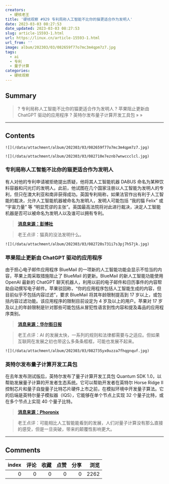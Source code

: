 ```yaml
---
creators:
  - 硬核老王
title: '硬核观察 #929 专利局称人工智能不比你的猫更适合作为发明人'
date: 2023-03-03 08:27:53
date_updated: 2023-03-03 08:27:53
slug: article-15593-1.html
url: https://linux.cn/article-15593-1.html
url_from: ''
image: album/202303/03/082659f77o7mc3m4qpm7z7.jpg
tags:
  - ai
  - 专利
  - 量子计算
categories:
  - 硬核观察
---
```


## Summary

> ? 专利局称人工智能不比你的猫更适合作为发明人
> ? 苹果阻止更新由 ChatGPT 驱动的应用程序
> ? 英特尔发布量子计算开发工具包
> » 
> »

***

<!-- more -->

## Contents

`![](/data/attachment/album/202303/03/082659f77o7mc3m4qpm7z7.jpg)`

`![](/data/attachment/album/202303/03/082710e7eznb7wnwccclcl.jpg)`

### 专利局称人工智能不比你的猫更适合作为发明人

有人对他的专利申请被拒绝提出质疑，他将其人工智能机器 DABUS 命名为某种饮料容器和闪光灯的发明人。此前，他试图在几个国家注册以人工智能为发明人的专利，但只在澳大利亚和南非获得成功。英国专利局称，如果法官作出有利于人工智能的裁决，允许人工智能机器被命名为发明人，发明人可能包括 “我的猫 Felix” 或 “宇宙力量” 等 “明显荒谬的主张”。英国最高法院将对此进行裁决，决定人工智能机器是否可以被命名为发明人以及谁可以拥有专利。

> 
> **[消息来源：彭博社](https://www.bloomberg.com/news/articles/2023-03-02/pets-next-in-line-if-ai-gets-credit-for-inventions-lawyers-say)**
> 
> 
> 

> 
> 老王点评：猫真的没法发明什么。
> 
> 
> 

`![](/data/attachment/album/202303/03/082720s731i7s3pj7h57jk.jpg)`

### 苹果阻止更新由 ChatGPT 驱动的应用程序

由于担心电子邮件应用程序 BlueMail 的一项新的人工智能功能会显示不恰当的内容，苹果上周采取措施阻止了 BlueMail 的更新。BlueMail 的新人工智能功能使用 OpenAI 最新的 ChatGPT 聊天机器人，利用以前的电子邮件和日历事件的内容帮助自动撰写电子邮件。苹果驳回称，“你的应用程序包括人工智能生成的内容，但目前似乎不包括内容过滤”，要求 BlueMail 将其年龄限制提高到 17 岁以上，或包括内容过滤功能。该应用程序的限制目前设定为 4 岁及以上的用户。苹果对 17 岁及以上的年龄限制是针对那些可能包括从冒犯性语言到性内容和提及毒品的应用程序类别。

> 
> **[消息来源：华尔街日报](https://www.wsj.com/articles/apple-blocks-update-of-chatgpt-powered-app-as-concerns-grow-over-ais-potential-harm-c4ca9372)**
> 
> 
> 

> 
> 老王点评：AI 的发展太快，一系列的规则和法律都需要与之适应。但如果互联网在发展之初也带这么多条条框框，可能也发展不起来。
> 
> 
> 

`![](/data/attachment/album/202303/03/082735yx0uzza7fhqgnquf.jpg)`

### 英特尔发布量子计算开发工具包

在去年发布测试版后，英特尔发布了量子计算开发工具包 Quantum SDK 1.0，以帮助发展量子计算的开发者生态系统。它可以帮助开发者在英特尔 Horse Ridge II 控制芯片和量子自旋量子比特芯片硬件上市之前，在模拟环境中开发量子算法。它的后端是英特尔量子模拟器（IQS），它能够在单个节点上实现 32 个量子比特，或在多个节点上实现 40 个量子比特。

> 
> **[消息来源：Phoronix](https://www.phoronix.com/news/Intel-Quantum-SDK-1.0)**
> 
> 
> 

> 
> 老王点评：可能相比人工智能能看到的发展，人们对量子计算没有那么直接的感受，但是一旦突破，带来的颠覆性影响更大。
> 
> 
>

***

## Comments


|   index |   评论 |   收藏 |   点赞 |   分享 |   浏览 |
|--------:|-------:|-------:|-------:|-------:|-------:|
|       0 |      0 |      0 |      0 |      0 |   2262 |
